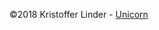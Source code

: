 ©2018 Kristoffer Linder - [Unicorn](http://validator.w3.org/unicorn/check?ucn_uri=referer&amp;ucn_task=conformance)
